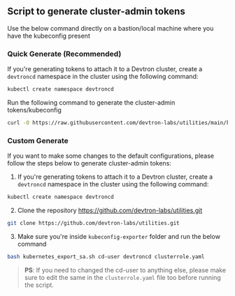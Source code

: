 ## Script to generate cluster-admin tokens

Use the below command directly on a bastion/local machine where you have the kubeconfig present
### Quick Generate (Recommended)

If you're generating tokens to attach it to a Devtron cluster, create a `devtroncd` namespace in the cluster using the following command:
```bash
kubectl create namespace devtroncd
```
Run the following command to generate the cluster-admin tokens/kubeconfig
```bash
curl -O https://raw.githubusercontent.com/devtron-labs/utilities/main/kubeconfig-exporter/kubernetes_export_sa.sh && bash kubernetes_export_sa.sh cd-user devtroncd https://raw.githubusercontent.com/devtron-labs/utilities/main/kubeconfig-exporter/clusterrole.yaml
```

### Custom Generate
If you want to make some changes to the default configurations, please follow the steps below to generate cluster-admin tokens:
1. If you're generating tokens to attach it to a Devtron cluster, create a `devtroncd` namespace in the cluster using the following command:
```bash
kubectl create namespace devtroncd
```
2. Clone the repository https://github.com/devtron-labs/utilities.git
```bash
git clone https://github.com/devtron-labs/utilities.git
```
3. Make sure you're inside `kubeconfig-exporter` folder and run the below command
```bash
bash kubernetes_export_sa.sh cd-user devtroncd clusterrole.yaml
```

> **PS**: If you need to changed the cd-user to anything else, please make sure to edit the same in the `clusterrole.yaml` file too before running the script.